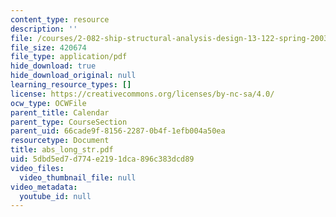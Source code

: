 ```yaml
---
content_type: resource
description: ''
file: /courses/2-082-ship-structural-analysis-design-13-122-spring-2003/5dbd5ed7d774e2191dca896c383dcd89_abs_long_str.pdf
file_size: 420674
file_type: application/pdf
hide_download: true
hide_download_original: null
learning_resource_types: []
license: https://creativecommons.org/licenses/by-nc-sa/4.0/
ocw_type: OCWFile
parent_title: Calendar
parent_type: CourseSection
parent_uid: 66cade9f-8156-2287-0b4f-1efb004a50ea
resourcetype: Document
title: abs_long_str.pdf
uid: 5dbd5ed7-d774-e219-1dca-896c383dcd89
video_files:
  video_thumbnail_file: null
video_metadata:
  youtube_id: null
---
```

